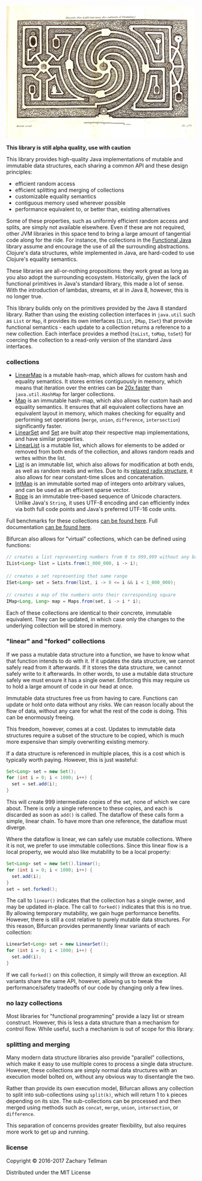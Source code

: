 ![](doc/labyrinth.jpg)

__This library is still alpha quality, use with caution__

This library provides high-quality Java implementations of mutable and immutable data structures, each sharing a common API and these design principles:

* efficient random access
* efficient splitting and merging of collections
* customizable equality semantics
* contiguous memory used wherever possible
* performance equivalent to, or better than, existing alternatives

Some of these properties, such as uniformly efficient random access and splits, are simply not available elsewhere.  Even if these are not required, other JVM libraries in this space tend to bring a large amount of tangential code along for the ride.  For instance, the collections in the [Functional Java](https://github.com/functionaljava/functionaljava) library assume and encourage the use of all the surrounding abstractions.  Clojure's data structures, while implemented in Java, are hard-coded to use Clojure's equality semantics.

These libraries are all-or-nothing propositions: they work great as long as you also adopt the surrounding ecosystem.  Historically, given the lack of functional primitives in Java's standard library, this made a lot of sense.  With the introduction of lambdas, streams, et al in Java 8, however, this is no longer true.

This library builds only on the primitives provided by the Java 8 standard library.  Rather than using the existing collection interfaces in `java.util` such as `List` or `Map`, it provides its own interfaces (`IList`, `IMap`, `ISet`) that provide functional semantics - each update to a collection returns a reference to a new collection.  Each interface provides a method (`toList`, `toMap`, `toSet`) for coercing the collection to a read-only version of the standard Java interfaces.

### collections

* [LinearMap](http://lacuna.io/docs/bifurcan/io/lacuna/bifurcan/LinearMap.html) is a mutable hash-map, which allows for custom hash and equality semantics.  It stores entries contiguously in memory, which means that iteration over the entries can be [20x faster](https://github.com/lacuna/bifurcan/raw/master/benchmarks/images/map_iterate.png) than `java.util.HashMap` for larger collections.
* [Map](http://lacuna.io/docs/bifurcan/io/lacuna/bifurcan/Map.html) is an immutable hash-map, which also allows for custom hash and equality semantics.  It ensures that all equivalent collections have an equivalent layout in memory, which makes checking for equality and performing set operations (`merge`, `union`, `difference`, `intersection`) significantly faster.  
* [LinearSet](http://lacuna.io/docs/bifurcan/io/lacuna/bifurcan/LinearSet.html) and [Set](http://lacuna.io/docs/bifurcan/io/lacuna/bifurcan/Set.html) are built atop their respective map implementations, and have similar properties.
* [LinearList](http://lacuna.io/docs/bifurcan/io/lacuna/bifurcan/LinearList.html) is a mutable list, which allows for elements to be added or removed from both ends of the collection, and allows random reads and writes within the list.
* [List](http://lacuna.io/docs/bifurcan/io/lacuna/bifurcan/List.html) is an immutable list, which also allows for modification at both ends, as well as random reads and writes.  Due to its [relaxed radix structure](https://infoscience.epfl.ch/record/169879/files/RMTrees.pdf), it also allows for near constant-time slices and concatenation.
* [IntMap](http://lacuna.io/docs/bifurcan/io/lacuna/bifurcan/IntMap.html) is an immutable sorted map of integers onto arbitrary values, and can be used as an efficient sparse vector.
* [Rope](http://lacuna.io/docs/bifurcan/io/lacuna/bifurcan/Rope.html) is an immutable tree-based sequence of Unicode characters.  Unlike Java's `String`, it uses UTF-8 encoding and can efficiently index via both full code points and Java's preferred UTF-16 code units.

Full benchmarks for these collections [can be found here](https://github.com/lacuna/bifurcan/blob/master/doc/benchmarks.md).  Full documentation [can be found here](http://lacuna.io/docs/bifurcan/io/lacuna/bifurcan/package-summary.html).

Bifurcan also allows for "virtual" collections, which can be defined using functions:

```java
// creates a list representing numbers from 0 to 999,999 without any backing memory
IList<Long> list = Lists.from(1_000_000, i -> i);

// creates a set representing that same range
ISet<Long> set = Sets.from(list, i -> 0 <= i && i < 1_000_000);
  
// creates a map of the numbers onto their corresponding square
IMap<Long, Long> map = Maps.from(set, i -> i * i);
```

Each of these collections are identical to their concrete, immutable equivalent.  They can be updated, in which case only the changes to the underlying collection will be stored in memory.

### "linear" and "forked" collections

If we pass a mutable data structure into a function, we have to know what that function intends to do with it.  If it updates the data structure, we cannot safely read from it afterwards.  If it stores the data structure, we cannot safely write to it afterwards.  In other words, to use a mutable data structure safely we must ensure it has a single owner.  Enforcing this may require us to hold a large amount of code in our head at once.

Immutable data structures free us from having to care.  Functions can update or hold onto data without any risks.  We can reason locally about the flow of data, without any care for what the rest of the code is doing.  This can be enormously freeing.

This freedom, however, comes at a cost.  Updates to immutable data structures require a subset of the structure to be copied, which is much more expensive than simply overwriting existing memory.

If a data structure is referenced in multiple places, this is a cost which is typically worth paying.  However, this is just wasteful:

```java
Set<Long> set = new Set();
for (int i = 0; i < 1000; i++) {
  set = set.add(i);
}
```

This will create 999 intermediate copies of the set, none of which we care about.  There is only a single reference to these copies, and each is discarded as soon as `add()` is called.  The dataflow of these calls form a simple, linear chain.  To have more than one reference, the dataflow must diverge.

Where the dataflow is linear, we can safely use mutable collections.  Where it is not, we prefer to use immutable collections.  Since this linear flow is a local property, we would also like mutability to be a local property:

```java
Set<Long> set = new Set().linear();
for (int i = 0; i < 1000; i++) {
  set.add(i);
}
set = set.forked();
```

The call to `linear()` indicates that the collection has a single owner, and may be updated in-place.  The call to `forked()` indicates that this is no true.  By allowing temporary mutability, we gain huge performance benefits.  However, there is still a cost relative to purely mutable data structures.  For this reason, Bifurcan provides permanently linear variants of each collection:

```java
LinearSet<Long> set = new LinearSet();
for (int i = 0; i < 1000; i++) {
  set.add(i);
}
```

If we call `forked()` on this collection, it simply will throw an exception.  All variants share the same API, however, allowing us to tweak the performance/safety tradeoffs of our code by changing only a few lines.

### no lazy collections

Most libraries for "functional programming" provide a lazy list or stream construct.  However, this is less a data structure than a mechanism for control flow.  While useful, such a mechanism is out of scope for this library.

### splitting and merging

Many modern data structure libraries also provide "parallel" collections, which make it easy to use multiple cores to process a single data structure.  However, these collections are simply normal data structures with an execution model bolted on, without any obvious way to disentangle the two.  

Rather than provide its own execution model, Bifurcan allows any collection to split into sub-collections using `split(k)`, which will return 1 to `k` pieces depending on its size.  The sub-collections can be processed and then merged using methods such as `concat`, `merge`, `union`, `intersection`, or `difference`.

This separation of concerns provides greater flexibility, but also requires more work to get up and running.

### license

Copyright © 2016-2017 Zachary Tellman

Distributed under the MIT License